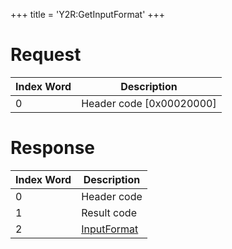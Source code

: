 +++
title = 'Y2R:GetInputFormat'
+++

# Request

| Index Word | Description                |
|------------|----------------------------|
| 0          | Header code \[0x00020000\] |

# Response

| Index Word | Description                                           |
|------------|-------------------------------------------------------|
| 0          | Header code                                           |
| 1          | Result code                                           |
| 2          | [InputFormat](Camera_Services#inputformat "wikilink") |
